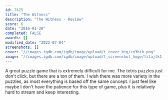 ```yaml
---
id: 7425
title: "The Witness"
description: "The Witness - Review"
score: 6
date: "2016-01-28"
completed: FALSE
awards: []
modified_date: "2022-07-04"
screenshots: []
cover: "//images.igdb.com/igdb/image/upload/t_cover_big/co3hih.png"
image: "//images.igdb.com/igdb/image/upload/t_screenshot_huge/fztajtk1l9o4st10tsrv.jpg"
---
```

A great puzzle game that is extremely difficult for me. The tetris puzzles just don't click, but there are a ton of them. I wish there was more variety in the puzzles, as most everything is based off the same concept. I just feel like maybe I don't have the patience for this type of game, plus it is relatively hard to stream and keep interesting.